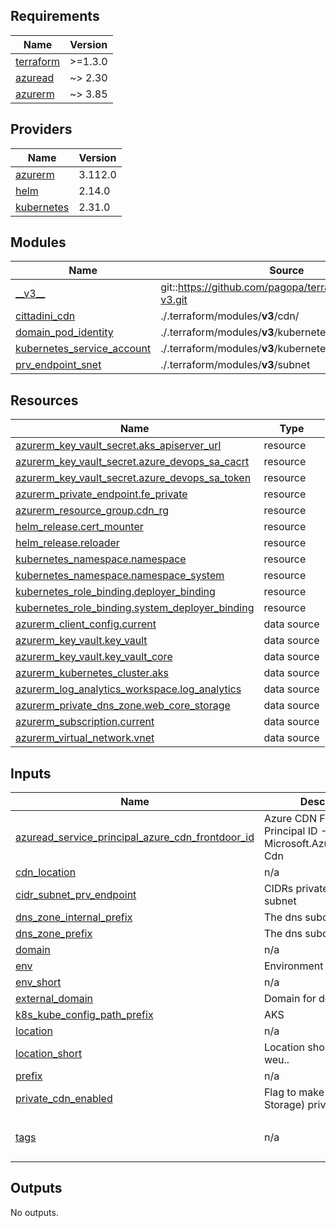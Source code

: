 <!-- markdownlint-disable -->
<!-- BEGINNING OF PRE-COMMIT-TERRAFORM DOCS HOOK -->
## Requirements

| Name | Version |
|------|---------|
| <a name="requirement_terraform"></a> [terraform](#requirement\_terraform) | >=1.3.0 |
| <a name="requirement_azuread"></a> [azuread](#requirement\_azuread) | ~> 2.30 |
| <a name="requirement_azurerm"></a> [azurerm](#requirement\_azurerm) | ~> 3.85 |

## Providers

| Name | Version |
|------|---------|
| <a name="provider_azurerm"></a> [azurerm](#provider\_azurerm) | 3.112.0 |
| <a name="provider_helm"></a> [helm](#provider\_helm) | 2.14.0 |
| <a name="provider_kubernetes"></a> [kubernetes](#provider\_kubernetes) | 2.31.0 |

## Modules

| Name | Source | Version |
|------|--------|---------|
| <a name="module___v3__"></a> [\_\_v3\_\_](#module\_\_\_v3\_\_) | git::https://github.com/pagopa/terraform-azurerm-v3.git | 8d21a675f3f12e5c217c76ea7786a47c64d939b7 |
| <a name="module_cittadini_cdn"></a> [cittadini\_cdn](#module\_cittadini\_cdn) | ./.terraform/modules/__v3__/cdn/ | n/a |
| <a name="module_domain_pod_identity"></a> [domain\_pod\_identity](#module\_domain\_pod\_identity) | ./.terraform/modules/__v3__/kubernetes_pod_identity | n/a |
| <a name="module_kubernetes_service_account"></a> [kubernetes\_service\_account](#module\_kubernetes\_service\_account) | ./.terraform/modules/__v3__/kubernetes_service_account | n/a |
| <a name="module_prv_endpoint_snet"></a> [prv\_endpoint\_snet](#module\_prv\_endpoint\_snet) | ./.terraform/modules/__v3__/subnet | n/a |

## Resources

| Name | Type |
|------|------|
| [azurerm_key_vault_secret.aks_apiserver_url](https://registry.terraform.io/providers/hashicorp/azurerm/latest/docs/resources/key_vault_secret) | resource |
| [azurerm_key_vault_secret.azure_devops_sa_cacrt](https://registry.terraform.io/providers/hashicorp/azurerm/latest/docs/resources/key_vault_secret) | resource |
| [azurerm_key_vault_secret.azure_devops_sa_token](https://registry.terraform.io/providers/hashicorp/azurerm/latest/docs/resources/key_vault_secret) | resource |
| [azurerm_private_endpoint.fe_private](https://registry.terraform.io/providers/hashicorp/azurerm/latest/docs/resources/private_endpoint) | resource |
| [azurerm_resource_group.cdn_rg](https://registry.terraform.io/providers/hashicorp/azurerm/latest/docs/resources/resource_group) | resource |
| [helm_release.cert_mounter](https://registry.terraform.io/providers/hashicorp/helm/latest/docs/resources/release) | resource |
| [helm_release.reloader](https://registry.terraform.io/providers/hashicorp/helm/latest/docs/resources/release) | resource |
| [kubernetes_namespace.namespace](https://registry.terraform.io/providers/hashicorp/kubernetes/latest/docs/resources/namespace) | resource |
| [kubernetes_namespace.namespace_system](https://registry.terraform.io/providers/hashicorp/kubernetes/latest/docs/resources/namespace) | resource |
| [kubernetes_role_binding.deployer_binding](https://registry.terraform.io/providers/hashicorp/kubernetes/latest/docs/resources/role_binding) | resource |
| [kubernetes_role_binding.system_deployer_binding](https://registry.terraform.io/providers/hashicorp/kubernetes/latest/docs/resources/role_binding) | resource |
| [azurerm_client_config.current](https://registry.terraform.io/providers/hashicorp/azurerm/latest/docs/data-sources/client_config) | data source |
| [azurerm_key_vault.key_vault](https://registry.terraform.io/providers/hashicorp/azurerm/latest/docs/data-sources/key_vault) | data source |
| [azurerm_key_vault.key_vault_core](https://registry.terraform.io/providers/hashicorp/azurerm/latest/docs/data-sources/key_vault) | data source |
| [azurerm_kubernetes_cluster.aks](https://registry.terraform.io/providers/hashicorp/azurerm/latest/docs/data-sources/kubernetes_cluster) | data source |
| [azurerm_log_analytics_workspace.log_analytics](https://registry.terraform.io/providers/hashicorp/azurerm/latest/docs/data-sources/log_analytics_workspace) | data source |
| [azurerm_private_dns_zone.web_core_storage](https://registry.terraform.io/providers/hashicorp/azurerm/latest/docs/data-sources/private_dns_zone) | data source |
| [azurerm_subscription.current](https://registry.terraform.io/providers/hashicorp/azurerm/latest/docs/data-sources/subscription) | data source |
| [azurerm_virtual_network.vnet](https://registry.terraform.io/providers/hashicorp/azurerm/latest/docs/data-sources/virtual_network) | data source |

## Inputs

| Name | Description | Type | Default | Required |
|------|-------------|------|---------|:--------:|
| <a name="input_azuread_service_principal_azure_cdn_frontdoor_id"></a> [azuread\_service\_principal\_azure\_cdn\_frontdoor\_id](#input\_azuread\_service\_principal\_azure\_cdn\_frontdoor\_id) | Azure CDN Front Door Principal ID - Microsoft.AzureFrontDoor-Cdn | `string` | n/a | yes |
| <a name="input_cdn_location"></a> [cdn\_location](#input\_cdn\_location) | n/a | `string` | n/a | yes |
| <a name="input_cidr_subnet_prv_endpoint"></a> [cidr\_subnet\_prv\_endpoint](#input\_cidr\_subnet\_prv\_endpoint) | CIDRs private endpoint subnet | `list(string)` | n/a | yes |
| <a name="input_dns_zone_internal_prefix"></a> [dns\_zone\_internal\_prefix](#input\_dns\_zone\_internal\_prefix) | The dns subdomain. | `string` | n/a | yes |
| <a name="input_dns_zone_prefix"></a> [dns\_zone\_prefix](#input\_dns\_zone\_prefix) | The dns subdomain. | `string` | n/a | yes |
| <a name="input_domain"></a> [domain](#input\_domain) | n/a | `string` | n/a | yes |
| <a name="input_env"></a> [env](#input\_env) | Environment | `string` | n/a | yes |
| <a name="input_env_short"></a> [env\_short](#input\_env\_short) | n/a | `string` | n/a | yes |
| <a name="input_external_domain"></a> [external\_domain](#input\_external\_domain) | Domain for delegation | `string` | n/a | yes |
| <a name="input_k8s_kube_config_path_prefix"></a> [k8s\_kube\_config\_path\_prefix](#input\_k8s\_kube\_config\_path\_prefix) | AKS | `string` | `"~/.kube"` | no |
| <a name="input_location"></a> [location](#input\_location) | n/a | `string` | n/a | yes |
| <a name="input_location_short"></a> [location\_short](#input\_location\_short) | Location short like eg: neu, weu.. | `string` | n/a | yes |
| <a name="input_prefix"></a> [prefix](#input\_prefix) | n/a | `string` | n/a | yes |
| <a name="input_private_cdn_enabled"></a> [private\_cdn\_enabled](#input\_private\_cdn\_enabled) | Flag to make FE (Blob Storage) private | `bool` | `false` | no |
| <a name="input_tags"></a> [tags](#input\_tags) | n/a | `map(any)` | <pre>{<br>  "CreatedBy": "Terraform"<br>}</pre> | no |

## Outputs

No outputs.
<!-- END OF PRE-COMMIT-TERRAFORM DOCS HOOK -->